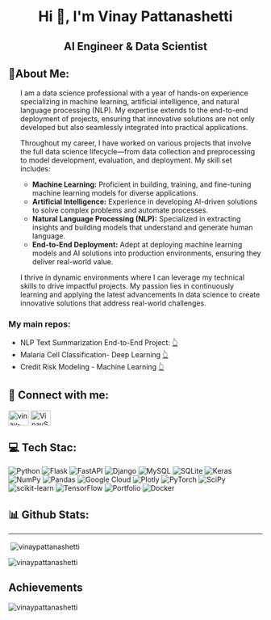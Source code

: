 
<!DOCTYPE html>
<html lang="en">
<head>
<h1 align="center">Hi 👋, I'm Vinay Pattanashetti</h1>
<h2 align="center">AI Engineer & Data Scientist</h2>
<h2> 💫About Me:</h2>
  <ul>
    <p>I am a data science professional with a year of hands-on experience specializing in machine learning, artificial intelligence, and natural language processing (NLP). My expertise extends to the end-to-end deployment of projects, ensuring that innovative solutions are not only developed but also seamlessly integrated into practical applications.</p>
        <p>Throughout my career, I have worked on various projects that involve the full data science lifecycle—from data collection and preprocessing to model development, evaluation, and deployment. My skill set includes:</p>
        <ul>
            <li><strong>Machine Learning:</strong> Proficient in building, training, and fine-tuning machine learning models for diverse applications.</li>
            <li><strong>Artificial Intelligence:</strong> Experience in developing AI-driven solutions to solve complex problems and automate processes.</li>
            <li><strong>Natural Language Processing (NLP):</strong> Specialized in extracting insights and building models that understand and generate human language.</li>
            <li><strong>End-to-End Deployment:</strong> Adept at deploying machine learning models and AI solutions into production environments, ensuring they deliver real-world value.</li>
        </ul>
        <p>I thrive in dynamic environments where I can leverage my technical skills to drive impactful projects. My passion lies in continuously learning and applying the latest advancements in data science to create innovative solutions that address real-world challenges.</p>
  </ul>
<p></p>
<h3>My main repos:</h3>
<ul>
  <li> NLP Text Summarization End-to-End Project: <a href="https://github.com/vinaypattanashetti/NLP-Text-Summarization"> 👆 </a></li>
 <li> Malaria Cell Classification- Deep Learning <a href="https://github.com/vinaypattanashetti/CNN-Transfer-learning-malaria-cell-classification"> 👆 </a> </li>
 <li> Credit Risk Modeling - Machine Learning <a href="https://github.com/vinaypattanashetti/Credit-Risk-Modeling-Machine-learning">👆</a> </li>
</ul>



<h2 align="left"> 🤝 Connect with me:</h2>
<a href="https://www.linkedin.com/in/vinay-pattanashetti21" target="blank"><img align="center" src="https://raw.githubusercontent.com/rahuldkjain/github-profile-readme-generator/master/src/images/icons/Social/linked-in-alt.svg" alt="vinay-pattanashetti21" height="30" width="40" /></a>
<a href="https://twitter.com/VinaySP21" target="blank"><img align="center" src="https://raw.githubusercontent.com/rahuldkjain/github-profile-readme-generator/master/src/images/icons/Social/twitter.svg" alt="VinaySP21" height="30" width="40" /></a>

<h2 align="left"> 💻 Tech Stac:</h2>

![Python](https://img.shields.io/badge/python-3670A0?style=for-the-badge&logo=python&logoColor=ffdd54) ![Flask](https://img.shields.io/badge/flask-%23000.svg?style=for-the-badge&logo=flask&logoColor=white) ![FastAPI](https://img.shields.io/badge/FastAPI-005571?style=for-the-badge&logo=fastapi) ![Django](https://img.shields.io/badge/django-%23092E20.svg?style=for-the-badge&logo=django&logoColor=white) ![MySQL](https://img.shields.io/badge/mysql-%2300f.svg?style=for-the-badge&logo=mysql&logoColor=white) ![SQLite](https://img.shields.io/badge/sqlite-%2307405e.svg?style=for-the-badge&logo=sqlite&logoColor=white) ![Keras](https://img.shields.io/badge/Keras-%23D00000.svg?style=for-the-badge&logo=Keras&logoColor=white) ![NumPy](https://img.shields.io/badge/numpy-%23013243.svg?style=for-the-badge&logo=numpy&logoColor=white) ![Pandas](https://img.shields.io/badge/pandas-%23150458.svg?style=for-the-badge&logo=pandas&logoColor=white) ![Google Cloud](https://img.shields.io/badge/Google%20Cloud-%234285F4.svg?style=for-the-badge&logo=google-cloud&logoColor=white)  ![Plotly](https://img.shields.io/badge/Plotly-%233F4F75.svg?style=for-the-badge&logo=plotly&logoColor=white) ![PyTorch](https://img.shields.io/badge/PyTorch-%23EE4C2C.svg?style=for-the-badge&logo=PyTorch&logoColor=white) ![SciPy](https://img.shields.io/badge/SciPy-%230C55A5.svg?style=for-the-badge&logo=scipy&logoColor=%white) ![scikit-learn](https://img.shields.io/badge/scikit--learn-%23F7931E.svg?style=for-the-badge&logo=scikit-learn&logoColor=white) ![TensorFlow](https://img.shields.io/badge/TensorFlow-%23FF6F00.svg?style=for-the-badge&logo=TensorFlow&logoColor=white) ![Portfolio](https://img.shields.io/badge/Portfolio-%23000000.svg?style=for-the-badge&logo=firefox&logoColor=#FF7139) ![Docker](https://img.shields.io/badge/docker-%230db7ed.svg?style=for-the-badge&logo=docker&logoColor=white)



<h2 align="left"> 📊 Github Stats:</h2><hr></hr>
<p>&nbsp;<img align="center" src="https://github-readme-stats.vercel.app/api?username=vinaypattanashetti&show_icons=true&locale=en" alt="vinaypattanashetti" /></p>

<p><img align="center" src="https://github-readme-streak-stats.herokuapp.com/?user=vinaypattanashetti" alt="vinaypattanashetti" /></p>

<h2 align="left"> Achievements</h2>
<p align="left"> <img src="https://github-profile-trophy.vercel.app/?username=vinaypattanashetti" alt="vinaypattanashetti" /></p> 
<!--
![](https://github-readme-stats.vercel.app/api/top-langs/?username=vinaypattanashetti&langs_count=10&theme=default&show_icons=true&hide_border=true&layout=compact)

--!>
</body>
</html>



<!--
**vinaypattanashetti/vinaypattanashetti** is a ✨ _special_ ✨ repository because its `README.md` (this file) appears on your GitHub profile.

Here are some ideas to get you started:

- 🔭 I’m currently working on ...
- 🌱 I’m currently learning ...
- 👯 I’m looking to collaborate on ...
- 🤔 I’m looking for help with ...
- 💬 Ask me about ...
- 📫 How to reach me: ...
- 😄 Pronouns: ...
- ⚡ Fun fact: ...
-->

